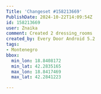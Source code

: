 ```yaml
---
Title: 'Changeset #158213669'
PublishDate: 2024-10-22T14:09:54Z
id: 158213669
user: Znaika
comment: Created 2 dressing_rooms
created_by: Every Door Android 5.2
tags:
- Montenegro
bbox:
  min_lon: 18.8408172
  min_lat: 42.2835165
  max_lon: 18.8417469
  max_lat: 42.2841223

---
```

